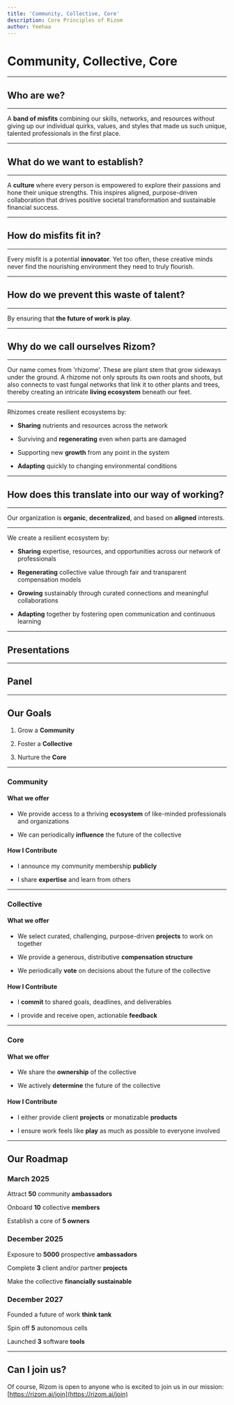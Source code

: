 ```yaml
---
title: 'Community, Collective, Core'
description: Core Principles of Rizom
author: Yeehaa
---
```

# Community, Collective, Core

---


## Who are we?

---


A **band of misfits** combining our skills, networks, and resources without giving up our individual quirks, values, and styles that made us such unique, talented professionals in the first place.

---

## What do we want to establish?

---


A **culture** where every person is empowered to explore their passions and hone their unique strengths. This inspires aligned, purpose-driven collaboration that drives positive societal transformation and sustainable financial success. 

---

## How do misfits fit in?

---

Every misfit is a potential **innovator**. Yet too often, these creative minds never find the nourishing environment they need to truly flourish. 

---

## How do we prevent this waste of talent?

---

By ensuring that **the future of work is play**.

---

## Why do we call ourselves Rizom?

---

Our name comes from 'rhizome'. These are plant stem that grow sideways under the ground. A rhizome not only sprouts its own roots and shoots, but also connects to vast fungal networks that link it to other plants and trees, thereby creating an intricate **living ecosystem** beneath our feet.

---

Rhizomes create resilient ecosystems by:

+ **Sharing** nutrients and resources across the network

+ Surviving and **regenerating** even when parts are damaged

+ Supporting new **growth** from any point in the system

+ **Adapting** quickly to changing environmental conditions

---

## How does this translate into our way of working?

---


Our organization is **organic**, **decentralized**, and based on **aligned** interests.

---

We create a resilient ecosystem by:

+ **Sharing** expertise, resources, and opportunities across our network of professionals

+ **Regenerating** collective value through fair and transparent compensation models

+ **Growing** sustainably through curated connections and meaningful collaborations

+ **Adapting** together by fostering open communication and continuous learning

---

## Presentations

---

## Panel

---

## Our Goals


1. Grow a **Community**

2. Foster a **Collective**

3. Nurture the **Core**

---

### Community

#### What we offer

+ We provide access to a thriving **ecosystem** of like-minded professionals and organizations

+ We can periodically **influence** the future of the collective


#### How I Contribute

+ I announce my community membership **publicly**

+ I share **expertise** and learn from others

---

### Collective


#### What we offer

+ We select curated, challenging, purpose-driven **projects** to work on together

+ We provide a generous, distributive **compensation structure**

+ We periodically **vote** on decisions about the future of the collective


#### How I Contribute

+ I **commit** to shared goals, deadlines, and deliverables

+ I provide and receive open, actionable **feedback**

---

### Core


#### What we offer

+ We share the **ownership** of the collective

+ We actively **determine**  the future of the collective

#### How I Contribute

+ I either provide client **projects** or monatizable **products** 

+ I ensure work feels like **play** as much as possible to everyone involved

---

## Our Roadmap


### March 2025

Attract **50** community **ambassadors**

Onboard **10** collective **members**

Establish a core of **5 owners**


### December 2025

Exposure to **5000** prospective **ambassadors**

Complete **3** client and/or partner **projects**

Make the collective **financially sustainable**


### December 2027

Founded a future of work **think tank** 

Spin off **5** autonomous cells

Launched **3** software **tools**

---

## Can I join us?

Of course, Rizom is open to anyone who is excited to join us in our mission: [https://rizom.ai/join](https://rizom.ai/join)

